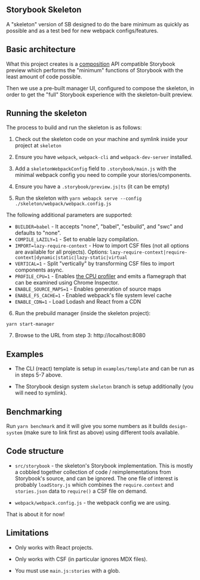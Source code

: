 ## Storybook Skeleton

A "skeleton" version of SB designed to do the bare minimum as quickly as possible and as a test bed for new webpack configs/features.

## Basic architecture

What this project creates is a [composition](https://storybook.js.org/docs/react/workflows/storybook-composition) API compatible Storybook preview which performs the "minimum" functions of Storybook with the least amount of code possible.

Then we use a pre-built manager UI, configured to compose the skeleton, in order to get the "full" Storybook experience with the skeleton-built preview.

## Running the skeleton

The process to build and run the skeleton is as follows:

1. Check out the skeleton code on your machine and symlink inside your project at `skeleton`

2. Ensure you have `webpack`, `webpack-cli` and `webpack-dev-server` installed.

3. Add a `skeletonWebpackConfig` field to `.storybook/main.js` with the minimal webpack config you need to compile your stories/components.

4. Ensure you have a `.storybook/preview.js|ts` (it can be empty)

5. Run the skeleton with `yarn webapck serve --config ./skeleton/webpack/webpack.config.js`

The following additional parameters are supported:

- `BUILDER=babel` - It accepts "none", "babel", "esbuild", and "swc" and defaults to "none".
- `COMPILE_LAZILY=1` - Set to enable lazy compilation.
- `IMPORT=lazy-require-context` - How to import CSF files (not all options are available for all projects). Options: `lazy-require-context|require-context|dynamic|static|lazy-static|virtual`
- `VERTICAL=1` - Split "vertically" by transforming CSF files to import components async.
- `PROFILE_CPU=1` - Enables [the CPU profiler](https://github.com/jantimon/cpuprofile-webpack-plugin) and emits a flamegraph that can be examined using Chrome Inspector.
- `ENABLE_SOURCE_MAPS=1` - Enables generation of source maps
- `ENABLE_FS_CACHE=1` - Enabled webpack's file system level cache
- `ENABLE_CDN=1` - Load Lodash and React from a CDN

6. Run the prebuild manager (inside the skeleton project):

```
yarn start-manager
```

7. Browse to the URL from step 3: http://localhost:8080

## Examples

- The CLI (react) template is setup in `examples/template` and can be run as in steps 5-7 above.

- The Storybook design system `skeleton` branch is setup additionally (you will need to symlink).

## Benchmarking

Run `yarn benchmark` and it will give you some numbers as it builds `design-system` (make sure to link first as above) using different tools available.

## Code structure

- `src/storybook` - the skeleton's Storybook implementation. This is mostly a cobbled together collection of code / reimplementations from Storybook's source, and can be ignored. The one file of interest is probably `loadStory.js` which combines the `require.context` and `stories.json` data to `require()` a CSF file on demand.

- `webpack/webpack.config.js` - the webpack config we are using.

That is about it for now!

## Limitations

- Only works with React projects.

- Only works with CSF (in particular ignores MDX files).

- You must use `main.js:stories` with a glob.
